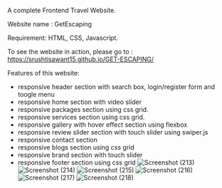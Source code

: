A complete Frontend Travel Website.

Website name : GetEscaping

Requirement: HTML, CSS, Javascript.

To see the website in action, please go to : https://srushtisawant15.github.io/GET-ESCAPING/

Features of this website:
- responsive header section with search box, login/register form and toogle menu
- responsive  home section with video slider
- responsive packages section using css grid.
- responsive services section using css grid.
- responsive gallery with hover effect section using flexbox
- responsive review slider section with touch slider using swiper.js
- responsive contact section
- responsive blogs section using css grid
- responsive brand section with touch slider
- responsive footer section using css grid
![Screenshot (213)](https://github.com/SrushtiSawant15/GET-ESCAPING/assets/98805433/455cd1ec-0751-4491-80e7-cbf547ab356f)
![Screenshot (214)](https://github.com/SrushtiSawant15/GET-ESCAPING/assets/98805433/a64d8193-5085-46a5-b4c1-6d9c3140878a)
![Screenshot (215)](https://github.com/SrushtiSawant15/GET-ESCAPING/assets/98805433/9bdbfaf1-82f9-40c3-b07e-fca84714f158)
![Screenshot (216)](https://github.com/SrushtiSawant15/GET-ESCAPING/assets/98805433/1796ccbb-9133-4a8d-a9a4-8dbc8769025c)
![Screenshot (217)](https://github.com/SrushtiSawant15/GET-ESCAPING/assets/98805433/d9dbfaa8-3dda-4588-a687-0948f2772d91)
![Screenshot (218)](https://github.com/SrushtiSawant15/GET-ESCAPING/assets/98805433/c34fc9e4-617a-48dc-bdb0-06032caa4314)


